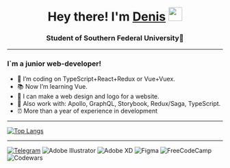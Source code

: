 <h1 align="center">Hey there! I'm <a href="https://t.me/DelinMoran" target="_blank">Denis</a>
<img src="https://github.com/blackcater/blackcater/raw/main/images/Hi.gif" height="32"/></h1>
<h3 align="center">Student of Southern Federal University🏢</h3>

___

### I`m a junior web-developer!
- :pushpin: I’m coding on TypeScript+React+Redux or Vue+Vuex.
- :books: Now I’m learning Vue.
- :art: I can make a web design and logo for a website.
- :hammer: Also work with: Apollo, GraphQL, Storybook, Redux/Saga, TypeScript.
- :alarm_clock: More than a year of experience in development

___
<!-- &theme=dracula -->
[![Top Langs](https://github-readme-stats.vercel.app/api/top-langs/?username=DelinFix&layout=compact&theme=tokyonight)](https://github.com/anuraghazra/github-readme-stats)
<!-- [![Typing SVG](https://readme-typing-svg.herokuapp.com?color=%2336BCF7&lines=Computer+science+stude)](https://git.io/typing-svg) -->

___

[![Telegram](https://img.shields.io/badge/Telegram-2CA5E0?style=for-the-badge&logo=telegram&logoColor=white)](https://t.me/DelinMoran)
![Adobe Illustrator](https://img.shields.io/badge/adobe%20illustrator-%23FF9A00.svg?style=for-the-badge&logo=adobe%20illustrator&logoColor=white)
![Adobe XD](https://img.shields.io/badge/Adobe%20XD-470137?style=for-the-badge&logo=Adobe%20XD&logoColor=#FF61F6)
![Figma](https://img.shields.io/badge/figma-%23F24E1E.svg?style=for-the-badge&logo=figma&logoColor=white)
![FreeCodeCamp](https://img.shields.io/badge/Freecodecamp-%23123.svg?&style=for-the-badge&logo=freecodecamp&logoColor=green)
![Codewars](https://img.shields.io/badge/Codewars-B1361E?style=for-the-badge&logo=codewars&logoColor=grey)
